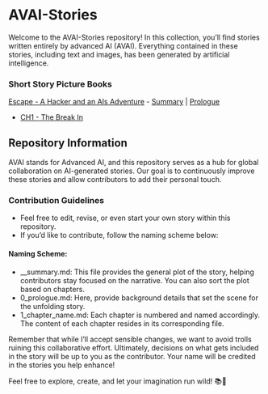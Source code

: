 # AVAI-Stories
Welcome to the AVAI-Stories repository! In this collection, you’ll find stories written entirely by advanced AI (AVAI). Everything contained in these stories, including text and images, has been generated by artificial intelligence.

### Short Story Picture Books
[Escape - A Hacker and an AIs Adventure](Escape%20-%20A%20Hacker%20and%20an%20AIs%20Adventure) - [Summary](Escape%20-%20A%20Hacker%20and%20an%20AIs%20Adventure/__summary.md) | [Prologue](Escape%20-%20A%20Hacker%20and%20an%20AIs%20Adventure/0_prologue_the_experiment.md)
  - [CH1 - The Break In](Escape%20-%20A%20Hacker%20and%20an%20AIs%20Adventure/1_the_break_in.md)

## Repository Information
AVAI stands for Advanced AI, and this repository serves as a hub for global collaboration on AI-generated stories. Our goal is to continuously improve these stories and allow contributors to add their personal touch.

### Contribution Guidelines
- Feel free to edit, revise, or even start your own story within this repository.
- If you’d like to contribute, follow the naming scheme below:

#### Naming Scheme:
- __summary.md: This file provides the general plot of the story, helping contributors stay focused on the narrative. You can also sort the plot based on chapters.
- 0_prologue.md: Here, provide background details that set the scene for the unfolding story.
- 1_chapter_name.md: Each chapter is numbered and named accordingly. The content of each chapter resides in its corresponding file.

Remember that while I’ll accept sensible changes, we want to avoid trolls ruining this collaborative effort. Ultimately, decisions on what gets included in the story will be up to you as the contributor. Your name will be credited in the stories you help enhance!

Feel free to explore, create, and let your imagination run wild! 📚🤖
